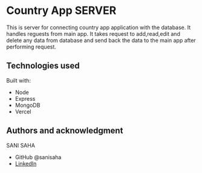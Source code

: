 # Country App SERVER

This is server for connecting country app application with the database.
It handles reguests from main app. It takes request to add,read,edit and delete any data from database and send back the data to the main app after performing request.

## Technologies used

Built with: 

- Node
- Express
- MongoDB
- Vercel



## Authors and acknowledgment

SANI SAHA
- GitHub @sanisaha
- [LinkedIn](https://www.linkedin.com/in/sani-saha-28978aa4/)